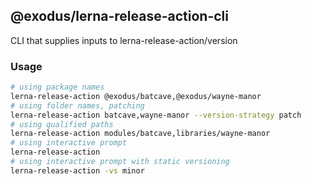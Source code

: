 ## @exodus/lerna-release-action-cli

CLI that supplies inputs to lerna-release-action/version

### Usage

```bash
# using package names
lerna-release-action @exodus/batcave,@exodus/wayne-manor
# using folder names, patching
lerna-release-action batcave,wayne-manor --version-strategy patch
# using qualified paths
lerna-release-action modules/batcave,libraries/wayne-manor
# using interactive prompt
lerna-release-action
# using interactive prompt with static versioning
lerna-release-action -vs minor
```
